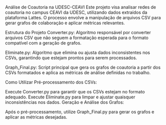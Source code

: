 Análise de Coautoria na UDESC-CEAVI
Este projeto visa analisar redes de coautoria no campus CEAVI da UDESC, utilizando dados extraídos da plataforma Lattes. O processo envolve a manipulação de arquivos CSV para gerar grafos de colaboração e aplicar métricas relevantes.

Estrutura do Projeto
Converter.py: Algoritmo responsável por converter arquivos CSV que não seguem a formatação esperada para o formato compatível com a geração de grafos.

Eliminate.py: Algoritmo que elimina ou ajusta dados inconsistentes nos CSVs, garantindo que estejam prontos para serem processados.

Graph_Final.py: Script principal que gera os grafos de coautoria a partir dos CSVs formatados e aplica as métricas de análise definidas no trabalho.

Como Utilizar
Pré-processamento dos CSVs:

Execute Converter.py para garantir que os CSVs estejam no formato adequado.
Execute Eliminate.py para limpar e ajustar quaisquer inconsistências nos dados.
Geração e Análise dos Grafos:

Após o pré-processamento, utilize Graph_Final.py para gerar os grafos e aplicar as métricas desejadas.
